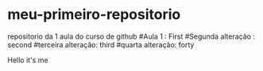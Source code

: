 # meu-primeiro-repositorio
repositorio da 1 aula do curso de github
#Aula 1 : First
#Segunda alteração : second
#terceira alteração: third
#quarta alteração: forty

Hello it's me 
